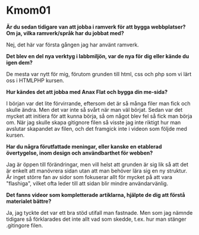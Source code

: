 Kmom01
===============================

**Är du sedan tidigare van att jobba i ramverk för att bygga webbplatser? Om ja, vilka ramverk/språk har du jobbat med?**

Nej, det här var första gången jag har använt ramverk.

**Det blev en del nya verktyg i labbmiljön, var de nya för dig eller kände du igen dem?**

De mesta var nytt för mig, förutom grunden till html, css och php som vi lärt oss i HTMLPHP kursen.

**Hur kändes det att jobba med Anax Flat och bygga din me-sida?**

I början var det lite förvirrande, eftersom det är så många filer man fick och skulle ändra.
Men det var inte så svårt när man väl börjat.
Sedan var det mycket att initiera för att kunna börja, så om något blev fel så fick man börja om.
När jag skulle skapa gitignore filen så visste jag inte riktigt hur man avslutar skapandet av filen,
och det framgick inte i videon som följde med kursen.

**Har du några förutfattade meningar, eller kanske en etablerad övertygelse, inom design och användbarthet för webben?**

Jag är öppen till förändringar,
men vill helst att grunden är sig lik så att det är enkelt att manövrera sidan utan att man behöver lära sig en ny struktur.
Är inget större fan av sidor som fokuserar allt för mycket på att vara "flashiga",
vilket ofta leder till att sidan blir mindre användarvänlig.

**Det fanns videor som kompletterade artiklarna, hjälpte de dig att förstå materialet bättre?**

Ja, jag tyckte det var ett bra stöd utifall man fastnade.
Men som jag nämnde tidigare så förklarades det inte allt vad som skedde, t.ex. hur man stänger .gitingore filen.
